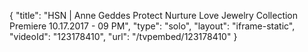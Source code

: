 {
    "title": "HSN | Anne Geddes Protect Nurture Love Jewelry Collection Premiere 10.17.2017 - 09 PM",
    "type": "solo",
    "layout": "iframe-static",
    "videoId": "123178410",
    "url": "\/tvpembed\/123178410"
}